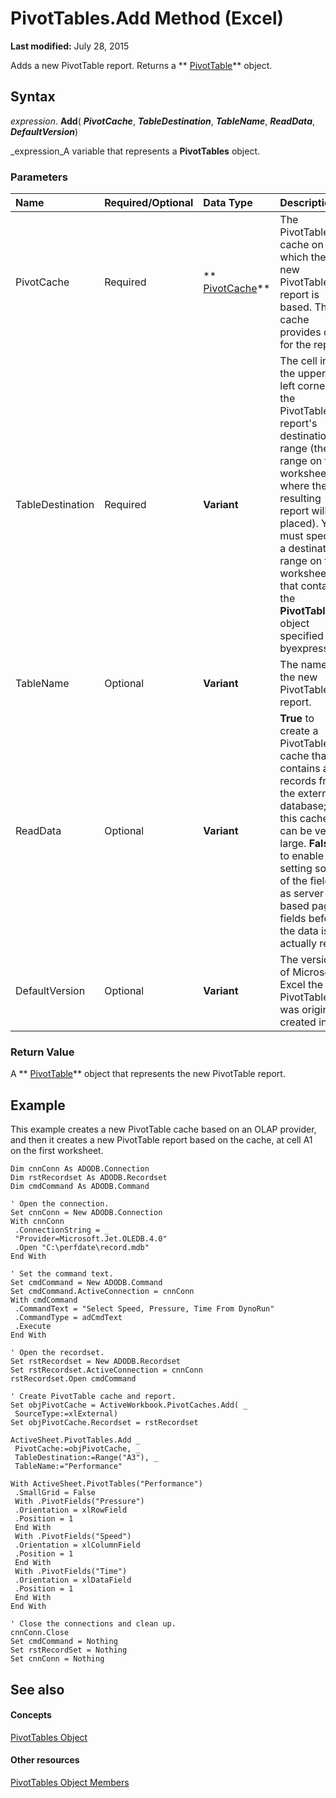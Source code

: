 
# PivotTables.Add Method (Excel)

 **Last modified:** July 28, 2015

Adds a new PivotTable report. Returns a  ** [PivotTable](a9c1d4a0-78a9-f9a6-6daf-91cb63e45842.md)** object.

## Syntax

 _expression_. **Add**( **_PivotCache_**,  **_TableDestination_**,  **_TableName_**,  **_ReadData_**,  **_DefaultVersion_**)

 _expression_A variable that represents a  **PivotTables** object.


### Parameters



|**Name**|**Required/Optional**|**Data Type**|**Description**|
|:-----|:-----|:-----|:-----|
|PivotCache|Required| ** [PivotCache](c3d84ef1-f9e6-b1bc-cbf0-3ba8dfe17439.md)**|The PivotTable cache on which the new PivotTable report is based. The cache provides data for the report.|
|TableDestination|Required| **Variant**|The cell in the upper-left corner of the PivotTable report's destination range (the range on the worksheet where the resulting report will be placed). You must specify a destination range on the worksheet that contains the  **PivotTables** object specified byexpression.|
|TableName|Optional| **Variant**|The name of the new PivotTable report.|
|ReadData|Optional| **Variant**| **True** to create a PivotTable cache that contains all records from the external database; this cache can be very large. **False** to enable setting some of the fields as server-based page fields before the data is actually read.|
|DefaultVersion|Optional| **Variant**|The version of Microsoft Excel the PivotTable was originally created in.|

### Return Value

A  ** [PivotTable](a9c1d4a0-78a9-f9a6-6daf-91cb63e45842.md)** object that represents the new PivotTable report.


## Example

This example creates a new PivotTable cache based on an OLAP provider, and then it creates a new PivotTable report based on the cache, at cell A1 on the first worksheet.


```
Dim cnnConn As ADODB.Connection 
Dim rstRecordset As ADODB.Recordset 
Dim cmdCommand As ADODB.Command 
 
' Open the connection. 
Set cnnConn = New ADODB.Connection 
With cnnConn 
 .ConnectionString = _ 
 "Provider=Microsoft.Jet.OLEDB.4.0" 
 .Open "C:\perfdate\record.mdb" 
End With 
 
' Set the command text. 
Set cmdCommand = New ADODB.Command 
Set cmdCommand.ActiveConnection = cnnConn 
With cmdCommand 
 .CommandText = "Select Speed, Pressure, Time From DynoRun" 
 .CommandType = adCmdText 
 .Execute 
End With 
 
' Open the recordset. 
Set rstRecordset = New ADODB.Recordset 
Set rstRecordset.ActiveConnection = cnnConn 
rstRecordset.Open cmdCommand 
 
' Create PivotTable cache and report. 
Set objPivotCache = ActiveWorkbook.PivotCaches.Add( _ 
 SourceType:=xlExternal) 
Set objPivotCache.Recordset = rstRecordset 
 
ActiveSheet.PivotTables.Add _ 
 PivotCache:=objPivotCache, _ 
 TableDestination:=Range("A3"), _ 
 TableName:="Performance" 
 
With ActiveSheet.PivotTables("Performance") 
 .SmallGrid = False 
 With .PivotFields("Pressure") 
 .Orientation = xlRowField 
 .Position = 1 
 End With 
 With .PivotFields("Speed") 
 .Orientation = xlColumnField 
 .Position = 1 
 End With 
 With .PivotFields("Time") 
 .Orientation = xlDataField 
 .Position = 1 
 End With 
End With 
 
' Close the connections and clean up. 
cnnConn.Close 
Set cmdCommand = Nothing 
Set rstRecordSet = Nothing 
Set cnnConn = Nothing
```


## See also


#### Concepts


 [PivotTables Object](5beb33ac-a0fb-3f78-8fdc-d05719512214.md)
#### Other resources


 [PivotTables Object Members](c5b75c05-61a6-d791-790d-ec2a4e5047ae.md)
